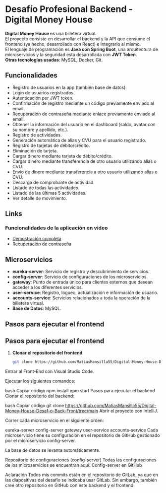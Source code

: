 # Desafío Profesional Backend - Digital Money House

**Digital Money House** es una billetera virtual.  
El proyecto consiste en desarrollar el backend y la API que consume el frontend (ya hecho, desarrollado con React) e integrarlo al mismo.  
El lenguaje de programación es **Java con Spring Boot**, una arquitectura de microservicios y la seguridad está desarrollada con **JWT Token**.  
**Otras tecnologías usadas**: MySQL, Docker, Git.

## Funcionalidades

- Registro de usuarios en la app (también base de datos).
- Login de usuarios registrados.
- Autenticación por JWT token.
- Confirmación de registro mediante un código previamente enviado al email.
- Recuperación de contraseña mediante enlace previamente enviado al email.
- Obtener la información del usuario en el dashboard (saldo, avatar con su nombre y apellido, etc.).
- Registro de actividades.
- Generación automática de alias y CVU para el usuario registrado.
- Registro de tarjetas de débito/crédito.
- Eliminación de tarjeta.
- Cargar dinero mediante tarjeta de débito/crédito.
- Cargar dinero mediante transferencia de otro usuario utilizando alias o CVU.
- Envío de dinero mediante transferencia a otro usuario utilizando alias o CVU.
- Descarga de comprobante de actividad.
- Listado de todas las actividades.
- Listado de las últimas 5 actividades.
- Ver detalle de movimiento.

## Links

### Funcionalidades de la aplicación en video
- [Demostración completa](https://drive.google.com/file/d/12a3iOK3Yqokq_44ui74sezusXET9Gpmt/view?usp=sharing)
- [Recuperación de contraseña](https://drive.google.com/file/d/1wqE5vk_NEf613xCrRDaKLXNecKEPIXJg/view?usp=sharing)

## Microservicios

- **eureka-server**: Servicio de registro y descubrimiento de servicios.
- **config-server**: Servicio de configuraciones de los microservicios.
- **gateway**: Punto de entrada único para clientes externos que desean acceder a los diferentes servicios.
- **user-service**: Registro, logueo, actualización e información de usuario.
- **accounts-service**: Servicios relacionados a toda la operación de la billetera virtual.
- **Base de Datos**: MySQL.

## Pasos para ejecutar el frontend

## Pasos para ejecutar el frontend

1. **Clonar el repositorio del frontend**:  
   ```bash
   git clone https://github.com/MatiasMansilla55/Digital-Money-House-Desaf-o-Back-Front/tree/main
Entrar al Front-End con Visual Studio Code.

Ejecutar los siguientes comandos:

bash
Copiar código
npm install
npm start
Pasos para ejecutar el backend
Clonar el repositorio del backend:

bash
Copiar código
git clone https://github.com/MatiasMansilla55/Digital-Money-House-Desaf-o-Back-Front/tree/main
Abrir el proyecto con IntelliJ.

Correr cada microservicio en el siguiente orden:

eureka-server
config-server
gateway
user-service
accounts-service
Cada microservicio tiene su configuración en el repositorio de GitHub gestionado por el microservicio config-server.

La base de datos se levanta automáticamente.

Repositorio de configuraciones (config-server)
Todas las configuraciones de los microservicios se encuentran aquí:
Config-server en GitHub

Aclaración
Todos mis commits están en el repositorio de GitLab, ya que en las diapositivas del desafío se indicaba usar GitLab.
Sin embargo, también creé otro repositorio en GitHub con este backend y el frontend.
